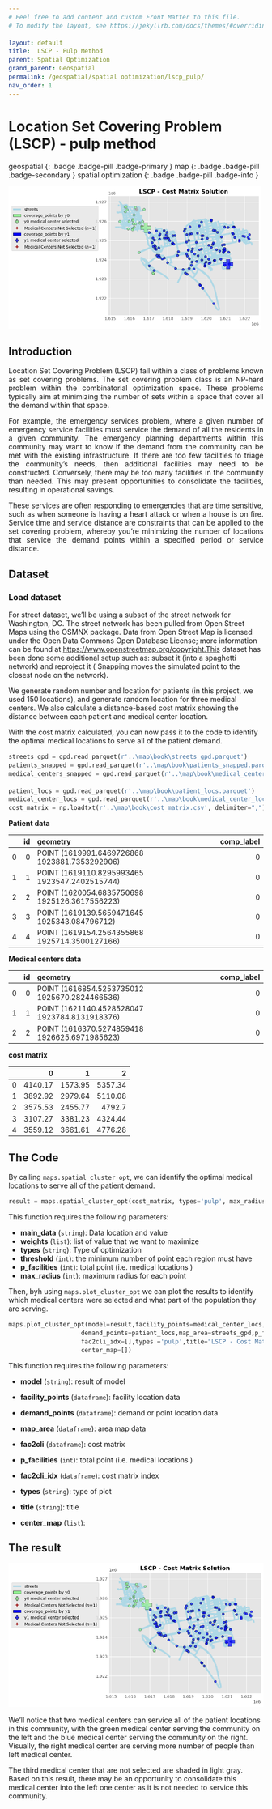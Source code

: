 ```yaml
---
# Feel free to add content and custom Front Matter to this file.
# To modify the layout, see https://jekyllrb.com/docs/themes/#overriding-theme-defaults

layout: default
title:  LSCP - Pulp Method
parent: Spatial Optimization
grand_parent: Geospatial
permalink: /geospatial/spatial optimization/lscp_pulp/
nav_order: 1
---
```


# Location Set Covering Problem (LSCP) - pulp method

geospatial
{: .badge .badge-pill .badge-primary }
map
{: .badge .badge-pill .badge-secondary }
spatial optimization
{: .badge .badge-pill .badge-info }


<img src="/assets/images/geospatial/spatial optimization/lscp_pulp_01.png" alt="drawing" width="500"/>


## Introduction
<p style='text-align: justify;'>
Location Set Covering Problem (LSCP) fall within a class of problems known as set covering problems. The set covering problem class is an NP-hard problem within the
combinatorial optimization space. These problems typically aim at minimizing the number of sets within a space that cover all the demand within that space. 
</p>

<p style='text-align: justify;'>
For example, the emergency services problem, where a given number of emergency service facilities must service the demand of all the residents in a given community. The emergency planning departments within this community may want to know if the demand from the community can be met with the existing infrastructure. If there are too few facilities to triage the community’s needs, then additional facilities may need to be constructed. Conversely, there may be too many facilities in the community than needed. This may present opportunities to consolidate the facilities, resulting in operational savings.</p>

<p style='text-align: justify;'>
These services are often responding to emergencies that are time sensitive, such as when someone is having a heart attack or when a house is on fire. Service time and service distance are constraints that can be applied to the set covering problem, whereby you’re minimizing the number of locations that service the demand points within a specified period or service distance.
</p>


## Dataset
### Load dataset
For street dataset, we’ll be using a subset of the street network for Washington, DC. The street network has been pulled from Open Street Maps using the OSMNX package. Data from Open Street Map is licensed under the Open Data Commons Open Database License; more information can be found at https://www.openstreetmap.org/copyright.This dataset has been done some additional setup such as: subset it (into a spaghetti network) and reproject it ( Snapping moves the simulated point to the closest node on the network). 

We generate random number and location for patients (in this project, we used 150 locations), and generate random location for three medical centers. We also calculate a distance-based cost matrix showing the distance between each patient and medical center location.

With the cost matrix calculated, you can now pass it to the code to identify the optimal medical locations to serve all of the patient demand.

```python
streets_gpd = gpd.read_parquet(r'..\map\book\streets_gpd.parquet')
patients_snapped = gpd.read_parquet(r'..\map\book\patients_snapped.parquet')
medical_centers_snapped = gpd.read_parquet(r'..\map\book\medical_centers_snapped.parquet')

patient_locs = gpd.read_parquet(r'..\map\book\patient_locs.parquet')
medical_center_locs = gpd.read_parquet(r'..\map\book\medical_center_locs.parquet')
cost_matrix = np.loadtxt(r'..\map\book\cost_matrix.csv', delimiter=",")
```

**Patient data**

|    |   id | geometry                                      |   comp_label |
|---:|-----:|:----------------------------------------------|-------------:|
|  0 |    0 | POINT (1619991.6469726868 1923881.7353292906) |            0 |
|  1 |    1 | POINT (1619110.8295993465 1923547.2402515744) |            0 |
|  2 |    2 | POINT (1620054.6835750698 1925126.3617556223) |            0 |
|  3 |    3 | POINT (1619139.5659471645 1925343.084796712)  |            0 |
|  4 |    4 | POINT (1619154.2564355868 1925714.3500127166) |            0 |

**Medical centers data**

|    |   id | geometry                                      |   comp_label |
|---:|-----:|:----------------------------------------------|-------------:|
|  0 |    0 | POINT (1616854.5253735012 1925670.2824466536) |            0 |
|  1 |    1 | POINT (1621140.4528528047 1923784.8131918376) |            0 |
|  2 |    2 | POINT (1616370.5274859418 1926625.6971985623) |            0 |

**cost matrix**

|    |       0 |       1 |       2 |
|---:|--------:|--------:|--------:|
|  0 | 4140.17 | 1573.95 | 5357.34 |
|  1 | 3892.92 | 2979.64 | 5110.08 |
|  2 | 3575.53 | 2455.77 | 4792.7  |
|  3 | 3107.27 | 3381.23 | 4324.44 |
|  4 | 3559.12 | 3661.61 | 4776.28 |

## The Code
By calling `maps.spatial_cluster_opt`, we can identify the optimal medical locations to serve all of the patient demand.

```python
result = maps.spatial_cluster_opt(cost_matrix, types='pulp', max_radius=5500)
```

This function requires the following parameters:
- **main_data** (`string`):          Data location and value  
- **weights** (`list`):              list of value that we want to maximize
- **types** (`string`):              Type of optimization
- **threshold** (`int`):             the minimum number of point each region must have
- **p_facilities** (`int`):          total point (i.e. medical locations )
- **max_radius** (`int`):            maximum radius for each point

Then, byh using `maps.plot_cluster_opt` we can plot the results to identify which medical centers were selected and what part of the population they are serving.

```python
maps.plot_cluster_opt(model=result,facility_points=medical_center_locs,
                    demand_points=patient_locs,map_area=streets_gpd,p_facilities=4
                    fac2cli_idx=[],types ='pulp',title="LSCP - Cost Matrix Solution"
                    center_map=[])
```

This function requires the following parameters:
- **model** (`string`):              result of model 
- **facility_points** (`dataframe`): facility location data  
- **demand_points** (`dataframe`):   demand or point location data

- **map_area** (`dataframe`):        area map data
- **fac2cli** (`dataframe`):         cost matrix  
- **p_facilities** (`int`):          total point (i.e. medical locations )

- **fac2cli_idx** (`dataframe`):     cost matrix index
- **types** (`string`):              type of plot
- **title** (`string`):              title
- **center_map** (`list`):           


## The result
<img src="/assets/images/geospatial/spatial optimization/lscp_pulp_01.png" alt="drawing"/>

We’ll notice that two medical centers can service all of the patient locations in this community, with the green medical center serving the community on the left and the blue medical center serving the community on the right. Visually, the right medical center are serving more number of people than left medical center.

The third medical center that are not selected are shaded in light gray. Based on this result, there may be an opportunity to consolidate this medical center into the left one center as it is not needed to service this community.
